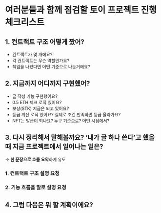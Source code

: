 # 여러분들과 함께 점검할 토이 프로젝트 진행 체크리스트

## 1. **컨트랙트 구조 어떻게 짰어?**

- 컨트랙트가 몇 개에요?
- 각 컨트랙트는 무슨 역할인가요?
- 책임을 나눴다면 어떤 기준으로 나눈거에요?

## 2. **지금까지 어디까지 구현했어?**

- 글 작성 기능 구현했어요?
- 0.5 ETH 체크 로직 있어요?
- 보상(STK) 지급은 되고 있어요?
- 등급 계산 로직 있어요? 실제로 조건 만족하면 등급 올라가요?
- NFT는 발급이 되나요? 누구 기준으로? 어떤 시점에서?

## 3. **다시 정리해서 말해볼까요? ‘내가 글 하나 쓴다’고 했을 때 지금 프로젝트에서 일어나는 일은?**

→ **한 문장으로 흐름 요약**하게 유도

### 1. 컨트랙트 구조 설명 요청

### 2. 기능 흐름을 말로 설명 요청

## 4. 그럼 다음은 뭐 할 계획이에요?
